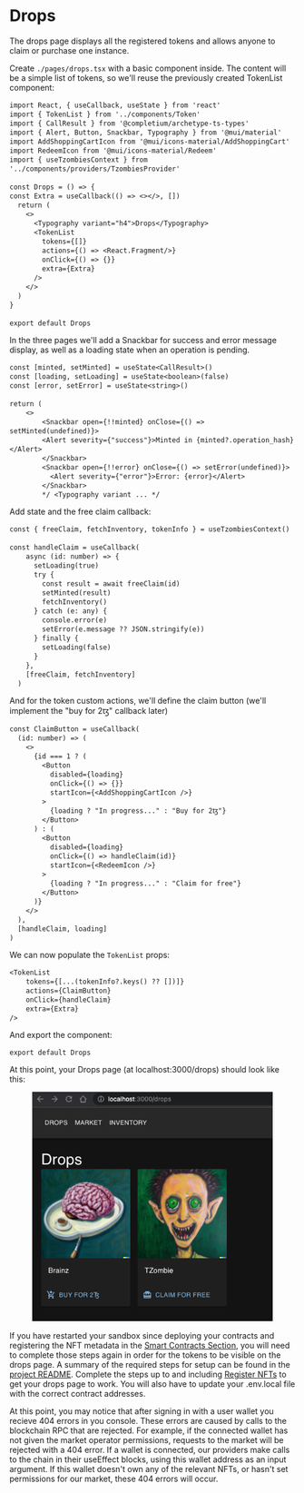 # Drops

The drops page displays all the registered tokens and allows anyone to claim or purchase one instance.

Create `./pages/drops.tsx` with a basic component inside. The content will be a simple list of tokens, so we'll reuse the previously created TokenList component:&#x20;

```tsx
import React, { useCallback, useState } from 'react'
import { TokenList } from '../components/Token'
import { CallResult } from '@completium/archetype-ts-types'
import { Alert, Button, Snackbar, Typography } from '@mui/material'
import AddShoppingCartIcon from '@mui/icons-material/AddShoppingCart'
import RedeemIcon from '@mui/icons-material/Redeem'
import { useTzombiesContext } from '../components/providers/TzombiesProvider'

const Drops = () => {
​const Extra = useCallback(() => <></>, [])
  return (
    <>
      <Typography variant="h4">Drops</Typography>
      <TokenList
        tokens={[]}
        actions={() => <React.Fragment/>}
        onClick={() => {}}
        extra={Extra}
      />
    </>
  )
}

export default Drops
```

In the three pages we'll add a Snackbar for success and error message display, as well as a loading state when an operation is pending.&#x20;

```tsx
const [minted, setMinted] = useState<CallResult>()
const [loading, setLoading] = useState<boolean>(false)
const [error, setError] = useState<string>()

return ( 
    <>
        <Snackbar open={!!minted} onClose={() => setMinted(undefined)}>
        <Alert severity={"success"}>Minted in {minted?.operation_hash}</Alert>
        </Snackbar>
        <Snackbar open={!!error} onClose={() => setError(undefined)}>
          <Alert severity={"error"}>Error: {error}</Alert>
        </Snackbar>
        */ <Typography variant ... */
```

Add state and the free claim callback:&#x20;

```tsx
const { freeClaim, fetchInventory, tokenInfo } = useTzombiesContext()

const handleClaim = useCallback(
    async (id: number) => {
      setLoading(true)
      try {
        const result = await freeClaim(id)
        setMinted(result)
        fetchInventory()
      } catch (e: any) {
        console.error(e)
        setError(e.message ?? JSON.stringify(e))
      } finally {
        setLoading(false)
      }
    },
    [freeClaim, fetchInventory]
  )
```

And for the token custom actions, we'll define the claim button (we'll implement the "buy for 2ꜩ" callback later)

```tsx
const ClaimButton = useCallback(
  (id: number) => (
    <>
      {id === 1 ? (
        <Button
          disabled={loading}
          onClick={() => {}}
          startIcon={<AddShoppingCartIcon />}
        >
          {loading ? "In progress..." : "Buy for 2ꜩ"}
        </Button>
      ) : (
        <Button
          disabled={loading}
          onClick={() => handleClaim(id)}
          startIcon={<RedeemIcon />}
        >
          {loading ? "In progress..." : "Claim for free"}
        </Button>
      )}
    </>
  ),
  [handleClaim, loading]
)
```

We can now populate the `TokenList` props:&#x20;

```tsx
<TokenList
    tokens={[...(tokenInfo?.keys() ?? [])]}
    actions={ClaimButton}
    onClick={handleClaim}
    extra={Extra}
/>
```

And export the component:

```tsx
export default Drops
```

At this point, your Drops page (at localhost:3000/drops) should look like this:

<figure><img src="../../.gitbook/assets/Screenshot 2023-07-14 at 5.39.12 PM.png" alt=""><figcaption></figcaption></figure>

If you have restarted your sandbox since deploying your contracts and registering the NFT metadata in the [Smart Contracts Section](broken-reference), you will need to complete those steps again in order for the tokens to be visible on the drops page. A summary of the required steps for setup can be found in the [project README](https://github.com/lgaroche/zombies/tree/main#readme). Complete the steps up to and including [Register NFTs](https://github.com/lgaroche/zombies/tree/main#register-nfts) to get your drops page to work. You will also have to update your .env.local file with the correct contract addresses.

At this point, you may notice that after signing in with a user wallet you recieve 404 errors in you console. These errors are caused by calls to the blockchain RPC that are rejected. For example, if the connected wallet has not given the market operator permissions, requests to the market will be rejected with a 404 error. If a wallet is connected, our providers make calls to the chain in their useEffect blocks, using this wallet address as an input argument. If this wallet doesn't own any of the relevant NFTs, or hasn't set permissions for our market, these 404 errors will occur.
